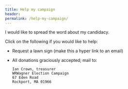 ```yaml
---
title: Help my campaign
header:
permalink: /help-my-campaign/
---
```

I would like to spread the word about my candidacy.

Click on the following if you would like to help:

*   Request a lawn sign (make this a hyper link to an email)

*   All donations graciously accepted; mail to:

        Ian Crown, treasurer
        WRWagner Election Campaign
        67 Eden Road
        Rockport, MA 01966
